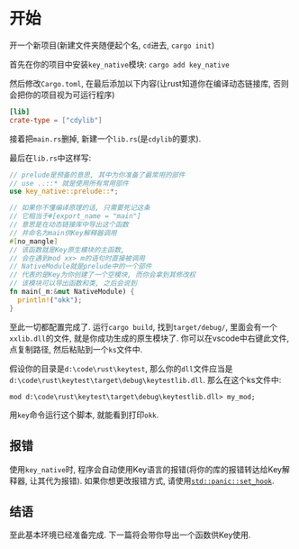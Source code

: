 # 开始

开一个新项目(新建文件夹随便起个名, `cd`进去, `cargo init`)

首先在你的项目中安装`key_native`模块: `cargo add key_native`

然后修改`Cargo.toml`, 在最后添加以下内容(让rust知道你在编译动态链接库, 否则会把你的项目视为可运行程序)

```toml
[lib]
crate-type = ["cdylib"]
```

接着把`main.rs`删掉, 新建一个`lib.rs`(是`cdylib`的要求).

最后在`lib.rs`中这样写: 

```rust
// prelude是预备的意思, 其中为你准备了最常用的部件
// use ..::* 就是使用所有常用部件
use key_native::prelude::*;

// 如果你不懂编译原理的话, 只需要死记这条
// 它相当于#[export_name = "main"]
// 意思是在动态链接库中导出这个函数
// 并命名为main供Key解释器调用
#[no_mangle]
// 该函数就是Key原生模块的主函数, 
// 会在遇到mod xx> m的语句时直接被调用
// NativeModule就是prelude中的一个部件
// 代表的是Key为你创建了一个空模块, 而你会拿到其修改权
// 该模块可以导出函数和类, 之后会说到
fn main(_m:&mut NativeModule) {
  println!("okk");
}
```

至此一切都配置完成了. 运行`cargo build`, 找到`target/debug/`, 里面会有一个`xxlib.dll`的文件, 就是你成功生成的原生模块了. 你可以在vscode中右键此文件, 点复制路径, 然后粘贴到一个`ks`文件中. 

假设你的目录是`d:\code\rust\keytest`, 那么你的`dll`文件应当是`d:\code\rust\keytest\target\debug\keytestlib.dll`. 那么在这个ks文件中:

```
mod d:\code\rust\keytest\target\debug\keytestlib.dll> my_mod;
```

用`key`命令运行这个脚本, 就能看到打印`okk`. 

## 报错

使用`key_native`时, 程序会自动使用Key语言的报错(将你的库的报错转达给Key解释器, 让其代为报错). 如果你想更改报错方式, 请使用[`std::panic::set_hook`](https://doc.rust-lang.org/std/panic/fn.set_hook.html). 

## 结语

至此基本环境已经准备完成. 下一篇将会带你导出一个函数供Key使用. 
